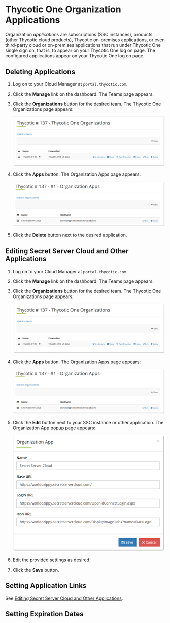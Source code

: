 [title]: # (Thycotic One Organization Applications)
[tags]: # (Thycotic One, Cloud Manager, Organizations, Applications)
[priority]: # (1000)

# Thycotic One Organization Applications

Organization *applications* are subscriptions (SSC instances), products (other Thycotic cloud products), Thycotic on-premises applications, or even third-party cloud or on-premises applications that run under Thycotic One single sign on, that is, to appear on your Thycotic One log on page. The configured applications appear on your Thycotic One log on page. 

<!--

> **Note:** It is possible to have subscriptions and products that are *not* applications—applications are integrated with the Thycotic One log on.

## Adding Applications


1. Log on to your Cloud Manager at `portal.thycotic.com`.

1. Click the **Manage** link on the dashboard. The Teams page appears.

1. Click the **Organizations** button for the desired team. The Thycotic One Organizations page appears:

   ![image-20200824110541823](images/image-20200824110541823.png)

1. Click the **Apps** button. The Organization Apps page appears:

   ![image-20200824110704433](images/image-20200824110704433.png)

1. Click the **+ New** button. WILL NOTE: Not sure what happens next—it blew up:

   ![image-20200826160242593](images/image-20200826160242593.png)

-->

## Deleting Applications

1. Log on to your Cloud Manager at `portal.thycotic.com`.

1. Click the **Manage** link on the dashboard. The Teams page appears.

1. Click the **Organizations** button for the desired team. The Thycotic One Organizations page appears:

   ![image-20200824110541823](images/image-20200824110541823.png)

1. Click the **Apps** button. The Organization Apps page appears:

   ![image-20200824110704433](images/image-20200824110704433.png)

1. Click the **Delete** button next to the desired application.

## Editing Secret Server Cloud and Other Applications

1. Log on to your Cloud Manager at `portal.thycotic.com`.

1. Click the **Manage** link on the dashboard. The Teams page appears.

1. Click the **Organizations** button for the desired team. The Thycotic One Organizations page appears:

   ![image-20200824110541823](images/image-20200824110541823.png)

1. Click the **Apps** button. The Organization Apps page appears:

   ![image-20200824110704433](images/image-20200824110704433.png)

1. Click the **Edit** button next to your SSC instance or other application. The Organization App popup page appears:

   ![image-20200824111005159](images/image-20200824111005159.png)

1. Edit the provided settings as desired.

1. Click the **Save** button.

## Setting Application Links

See [Editing Secret Server Cloud and Other Applications](#editing-secret-server-cloud-and-other-applications).

## Setting Expiration Dates

